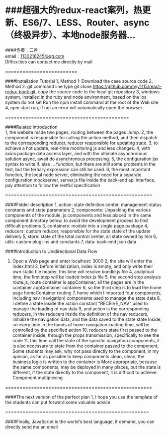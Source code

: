 ###超强大的redux-react案列，热更新、ES6/7、LESS、Router、async（终极异步）、本地node服务器...
==========================================

####作者：二月  
email：1130216245@qq.com  
Difficulties can contact me directly by mail

=========================

####Installation Tutorial
1, Method 1: Download the case source code
2, Method 2: git command line type git clone https://github.com/hyy1115/react-redux-book.git, copy the source code to the local git repository
3, windows system, installed in the ruby and node environment, based on the ios system do not set
Run the npm install command at the root of the Web site
4, npm start run, if not an error will automatically open the browser 

===========================================

####Related introduction  
1, the website made two pages, routing between the pages Jump.
2, the component is responsible for calling the action method, and then dispatch to the corresponding reducer, reducer responsible for updating state.
3, to achieve a hot update, real-time monitoring js and less changes.
4, with axios package data access layer, and with the ultimate asynchronous solution async, await do asynchronous processing.
5, the configuration jsx syntax to write if..else ... function, but there are still some problems in the test, but the ternary expression can still be used.
6, the most important function, the local node server, eliminating the need for a separate configuration mockserver, server.js file inside the back-end api interface, pay attention to follow the restful specification   


===================================================

####Folder description
1, action: state definition center, management status constants and state parameters
2, components: Unpacking the various components of the module, js components and less placed in the same component directory below, to avoid the development process to find difficult problems
3, containers: module into a single page package
4, reducers: custom reducer, responsible for the state state of the update delivery
5, store: state of the total control center, all state owned by him
6, utils: custom plug-ins and constants
7, data: back-end json data

####Introduction to Unidirectional Data Flow  
1. Open a Web page and enter localhost: 3000
2, the site will enter the index.html
3, before initialization, index is empty, and only write their own static file header, this time will resolve bundle.js file
4, analytical time, the first step will be loaded index.js file
5, the second step analysis route.js, route container is appContainer, all the pages are in the container appContainer container
6, so the third step is to load the home page homeContainer routing
7, home which I imported four components, including nav (navigation) components used to manage the state data
8, I define a state inside the action constant "RECEIVE_NAV" used to manage the loading of nav data
9, and action is the corresponding reducers, in the reducers inside the definition of the nav reducers, initialize the navigation data, and the data saved to the state state
Inside, so every time in the hands of home navigation loading time, will be controlled by the specified action
10, reducers state first passed to the container inside, through the props transmission, specifically to see the code
11, this time call the state of the specific navigation components, it is also necessary to state from the container passed to the component,
Some students may ask, why not pass directly to the component, in my opinion, as far as possible to keep components clean, clean, the business logic is written to the container is
More appropriate, because the same components, may be deployed in many places, but the state is different, if the state directly to the component, it is difficult to achieve Component multiplexing

===================================================

####The next version of the perfect plan 
1, I hope you use the template of the students can put forward some valuable advice 

==================================================

####Finally, JavaScript is the world's best language, if demand, you can directly send me an email
